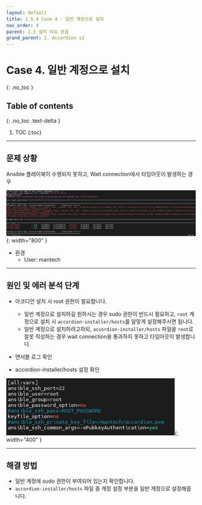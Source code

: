 ```yaml
---
layout: default
title: 2.5.4 Case 4 - 일반 계정으로 설치 
nav_order: 4
parent: 2.5 설치 이슈 모음
grand_parent: 2. Accordion v2
---
```


# Case 4. 일반 계정으로 설치
{: .no_toc }

## Table of contents
{: .no_toc .text-delta }

1. TOC
{:toc}


---
## 문제 상황

Ansible 플레이북이 수행되지 못하고, Wait connection에서 타임아웃이 발생하는 경우

![5_4_trb_nonroot_user_log](/assets/images/accordion/5_4_trb_nonroot_user_log.png){: width="800" }

- 환경
  + User: mantech


---
## 원인 및 에러 분석 단계

- 아코디언 설치 시 root 권한이 필요합니다.
  + 일반 계정으로 설치하길 원하시는 경우 sudo 권한이 반드시 필요하고, `root` 계정으로 설치 시 `accordion-installer/hosts`를 알맞게 설정해주시면 됩니다.
  + 일반 계정으로 설치하려고하되, `accordion-installer/hosts` 파일을 `root`로 잘못 작성하는 경우 wait connection을 통과하지 못하고 타임아웃이 발생합니다.

- 엔서블 로그 확인

- accordion-installer/hosts 설정 확인

![5_4_trb_nonroot_user_hosts](/assets/images/accordion/5_4_trb_nonroot_user_hosts.png){: width="400" }

---
## 해결 방법

- 일반 계정에 sudo 권한이 부여되어 있는지 확인합니다.
- `accordion-installer/hosts` 파일 중 계정 설정 부분을 일반 계정으로 설정해줍니다.
